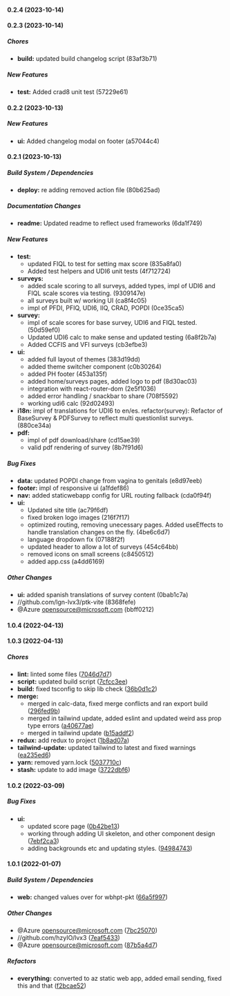 #### 0.2.4 (2023-10-14)

#### 0.2.3 (2023-10-14)

##### Chores

* **build:**  updated build changelog script (83af3b71)

##### New Features

* **test:**  Added crad8 unit test (57229e61)

#### 0.2.2 (2023-10-13)

##### New Features

* **ui:**  Added changelog modal on footer (a57044c4)

#### 0.2.1 (2023-10-13)

##### Build System / Dependencies

* **deploy:**  re adding removed action file (80b625ad)

##### Documentation Changes

* **readme:**  Updated readme to reflect used frameworks (6da1f749)

##### New Features

* **test:**
  *  updated FIQL to test for setting max score (835a8fa0)
  *  Added test helpers and UDI6 unit tests (4f712724)
* **surveys:**
  *  added scale scoring to all surveys, added types, impl of UDI6 and FIQL scale scores via testing. (9309147e)
  *  all surveys built w/ working UI (ca8f4c05)
  *  impl of PFDI, PFIQ, UDI6, IIQ, CRAD, POPDI (0ce35ca5)
* **survey:**
  *  impl of scale scores for base survey, UDI6 and FIQL tested. (50d59ef0)
  *  Updated UDI6 calc to make sense and updated testing (6a8f2b7a)
  *  Added CCFIS and VFI surveys (cb3efbe3)
* **ui:**
  *  added full layout of themes (383d19dd)
  *  added theme switcher component (c0b30264)
  *  added PH footer (453a135f)
  *  added home/surveys pages, added logo to pdf (8d30ac03)
  *  integration with react-router-dom (2e5f1036)
  *  added error handling / snackbar to share (708f5592)
  *  working udi6 calc (92d02493)
* **i18n:**  impl of translations for UDI6 to en/es. refactor(survey): Refactor of BaseSurvey & PDFSurvey to reflect multi questionlist surveys. (880ce34a)
* **pdf:**
  *  impl of pdf download/share (cd15ae39)
  *  valid pdf rendering of survey (8b7f91d6)

##### Bug Fixes

* **data:**  updated POPDI change from vagina to genitals (e8d97eeb)
* **footer:**  impl of responsive ui (a1fdef86)
* **nav:**  added staticwebapp config for URL routing fallback (cda0f94f)
* **ui:**
  *  Updated site title (ac79f6df)
  *  fixed broken logo images (216f7f17)
  *  optimized routing, removing unecessary pages. Added useEffects to handle translation changes on the fly. (4be6c6d7)
  *  language dropdown fix (07188f2f)
  *  updated header to allow a lot of surveys (454c64bb)
  *  removed icons on small screens (c8450512)
  *  added app.css (a4dd6169)

##### Other Changes

* **ui:**  added spanish translations of survey content (0bab1c7a)
* //github.com/lgn-lvx3/ptk-vite (8368fefe)
*  @Azure opensource@microsoft.com (bbff0212)

#### 1.0.4 (2022-04-13)

#### 1.0.3 (2022-04-13)

##### Chores

* **lint:**  linted some files ([7046d7d7](https://github.com/lgn-lvx3/wbhpt-pkt/commit/7046d7d7dfb70ff66a0dab9ed2d07ec49e8eb261))
* **script:**  updated build script ([7cfcc3ee](https://github.com/lgn-lvx3/wbhpt-pkt/commit/7cfcc3ee77ea2d4146f45c24fba669303b898160))
* **build:**  fixed tsconfig to skip lib check ([36b0d1c2](https://github.com/lgn-lvx3/wbhpt-pkt/commit/36b0d1c2bb42b60c102aabdb94da6d5a2e8e25e0))
* **merge:**
  *  merged in calc-data, fixed merge conflicts and ran export build ([296fed9b](https://github.com/lgn-lvx3/wbhpt-pkt/commit/296fed9b02ef788761e2cc62eaa0b1f95a35b727))
  *  merged in tailwind update, added eslint and updated weird ass prop type errors ([a40677ae](https://github.com/lgn-lvx3/wbhpt-pkt/commit/a40677ae890dca31f72cb903381a77902e41fd2b))
  *  merged in tailwind update ([b15addf2](https://github.com/lgn-lvx3/wbhpt-pkt/commit/b15addf28bc53ff2e9616369ef2093f20d10ed87))
* **redux:**  add redux to project ([1b8ad07a](https://github.com/lgn-lvx3/wbhpt-pkt/commit/1b8ad07acbe4df7ff2454dfb30eff33c286a261d))
* **tailwind-update:**  updated tailwind to latest and fixed warnings ([ea235ed6](https://github.com/lgn-lvx3/wbhpt-pkt/commit/ea235ed6a5fb477274e26d5bfcce5596f5b621fe))
* **yarn:**  removed yarn.lock ([5037710c](https://github.com/lgn-lvx3/wbhpt-pkt/commit/5037710c1411408de038c0b83406f008a3dbb15a))
* **stash:**  update to add image ([3722dbf6](https://github.com/lgn-lvx3/wbhpt-pkt/commit/3722dbf64e734e09a63fbfadaeb26548647dd683))

#### 1.0.2 (2022-03-09)

##### Bug Fixes

* **ui:**
  *  updated score page ([0b42be13](https://github.com/lgn-lvx3/wbhpt-pkt/commit/0b42be133cc131e4031b7f8034a129c454e75583))
  *  working through adding UI skeleton, and other component design ([7ebf2ca3](https://github.com/lgn-lvx3/wbhpt-pkt/commit/7ebf2ca351a0e77744e9f3fee9d5ac5cf7f20635))
  *  adding backgrounds etc and updating styles. ([94984743](https://github.com/lgn-lvx3/wbhpt-pkt/commit/94984743b81cdcc3b96a417fdf2a36429dd95d3b))

#### 1.0.1 (2022-01-07)

##### Build System / Dependencies

* **web:**  changed values over for wbhpt-pkt ([66a5f997](https://github.com/lgn-lvx3/wbhpt-pkt/commit/66a5f99759832cbf8b55ce350965340e750aa8b0))

##### Other Changes

*  @Azure opensource@microsoft.com ([7bc25070](https://github.com/lgn-lvx3/wbhpt-pkt/commit/7bc25070a6bac8450e1819bfd0fb509956311b35))
* //github.com/hzyIO/lvx3 ([7eaf5433](https://github.com/lgn-lvx3/wbhpt-pkt/commit/7eaf543385f0d7b3cc17242abf8280435a308ed1))
*  @Azure opensource@microsoft.com ([87b5a4d7](https://github.com/lgn-lvx3/wbhpt-pkt/commit/87b5a4d7d974812038f481fee808b7d753e73564))

##### Refactors

* **everything:**  converted to az static web app, added email sending, fixed this and that ([f2bcae52](https://github.com/lgn-lvx3/wbhpt-pkt/commit/f2bcae525718573c5ec371e0841004f2865eacc3))

